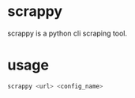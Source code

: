 # scrappy

scrappy is a python cli scraping tool.

# usage


```bash
scrappy <url> <config_name>
```

